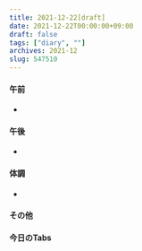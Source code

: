 ```yaml
---
title: 2021-12-22[draft]
date: 2021-12-22T00:00:00+09:00
draft: false
tags: ["diary", ""]
archives: 2021-12
slug: 547510
---
```

#### 午前
- 
#### 午後
- 
#### 体調
- 
#### その他
#### 今日のTabs